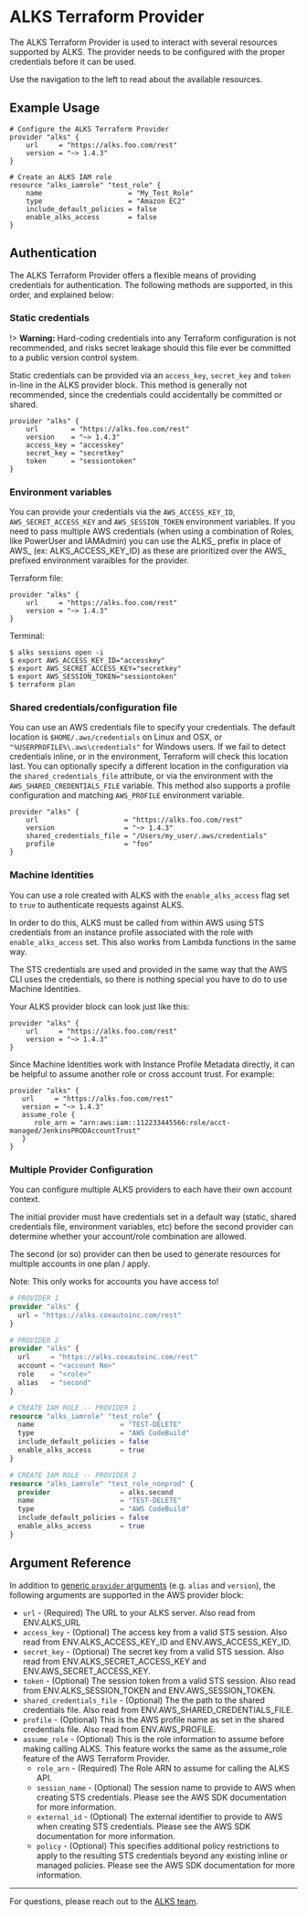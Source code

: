 # ALKS Terraform Provider

The ALKS Terraform Provider is used to interact with several resources supported by ALKS. The provider needs to be configured with the proper credentials before it can be used.

Use the navigation to the left to read about the available resources.

## Example Usage

```hcl
# Configure the ALKS Terraform Provider
provider "alks" {
    url     = "https://alks.foo.com/rest"
    version = "~> 1.4.3"
}

# Create an ALKS IAM role
resource "alks_iamrole" "test_role" {
    name                     = "My_Test_Role"
    type                     = "Amazon EC2"
    include_default_policies = false
    enable_alks_access       = false
}
```

## Authentication

The ALKS Terraform Provider offers a flexible means of providing credentials for authentication. The following methods are supported, in this order, and explained below:

### Static credentials

!> **Warning:** Hard-coding credentials into any Terraform configuration is not recommended, and risks secret leakage should this file ever be committed to a public version control system.

Static credentials can be provided via an `access_key`, `secret_key` and `token` in-line in the ALKS provider block. This method is generally not recommended, since the credentials could accidentally be committed or shared.

```hcl
provider "alks" {
    url        = "https://alks.foo.com/rest"
    version    = "~> 1.4.3"
    access_key = "accesskey"
    secret_key = "secretkey"
    token      = "sessiontoken"
}
```

### Environment variables
You can provide your credentials via the `AWS_ACCESS_KEY_ID`, `AWS_SECRET_ACCESS_KEY` and `AWS_SESSION_TOKEN` environment variables. If you need to pass multiple AWS credentials (when using a combination of Roles, like PowerUser and IAMAdmin) you can use the ALKS_ prefix in place of AWS_ (ex: ALKS_ACCESS_KEY_ID) as these are prioritized over the AWS_ prefixed environment varaibles for the provider.

Terraform file:
```hcl
provider "alks" {
    url     = "https://alks.foo.com/rest"
    version = "~> 1.4.3"
}
```

Terminal:
```hcl
$ alks sessions open -i
$ export AWS_ACCESS_KEY_ID="accesskey"
$ export AWS_SECRET_ACCESS_KEY="secretkey"
$ export AWS_SESSION_TOKEN="sessiontoken"
$ terraform plan
```

### Shared credentials/configuration file
You can use an AWS credentials file to specify your credentials. The default location is `$HOME/.aws/credentials` on Linux and OSX, or `"%USERPROFILE%\.aws\credentials"` for Windows users. If we fail to detect credentials inline, or in the environment, Terraform will check this location last. You can optionally specify a different location in the configuration via the `shared_credentials_file` attribute, or via the environment with the `AWS_SHARED_CREDENTIALS_FILE` variable. This method also supports a profile configuration and matching `AWS_PROFILE` environment variable.

```hcl
provider "alks" {
    url                     = "https://alks.foo.com/rest"
    version                 = "~> 1.4.3"
    shared_credentials_file = "/Users/my_user/.aws/credentials"
    profile                 = "foo"
}
```

### Machine Identities
You can use a role created with ALKS with the `enable_alks_access` flag set to `true` to authenticate requests against ALKS.

In order to do this, ALKS must be called from within AWS using STS credentials from an instance profile associated with the role with `enable_alks_access` set. This also works from Lambda functions in the same way.

The STS credentials are used and provided in the same way that the AWS CLI uses the credentials, so there is nothing special you have to do to use Machine Identities.

Your ALKS provider block can look just like this:

```hcl
provider "alks" {
    url     = "https://alks.foo.com/rest"
    version = "~> 1.4.3"
}
```

Since Machine Identities work with Instance Profile Metadata directly, it can be helpful to assume another role or cross account trust. For example:

```hcl
provider "alks" {
   url     = "https://alks.foo.com/rest"
   version = "~> 1.4.3"
   assume_role {
      role_arn = "arn:aws:iam::112233445566:role/acct-managed/JenkinsPRODAccountTrust"
   }
}
```


### Multiple Provider Configuration

You can configure multiple ALKS providers to each have their own account context. 

The initial provider must have credentials set in a default way (static, shared credentials file, environment variables, etc) before the second provider can determine whether your account/role combination are allowed. 

The second (or so) provider can then be used to generate resources for multiple accounts in one plan / apply.

Note: This only works for accounts you have access to!

```tf
# PROVIDER 1
provider "alks" {
  url = "https://alks.coxautoinc.com/rest"
}

# PROVIDER 2
provider "alks" {
  url     = "https://alks.coxautoinc.com/rest"
  account = "<account No>"
  role    = "<role>"
  alias   = "second"
}

# CREATE IAM ROLE -- PROVIDER 1
resource "alks_iamrole" "test_role" {
  name                     = "TEST-DELETE"
  type                     = "AWS CodeBuild"
  include_default_policies = false
  enable_alks_access       = true
}

# CREATE IAM ROLE -- PROVIDER 2
resource "alks_iamrole" "test_role_nonprod" {
  provider                 = alks.second
  name                     = "TEST-DELETE"
  type                     = "AWS CodeBuild"
  include_default_policies = false
  enable_alks_access       = true
}
```

## Argument Reference

In addition to [generic `provider` arguments](https://www.terraform.io/docs/configuration/providers.html?_ga=2.182283811.562816692.1597670778-20010454.1565803281) (e.g. `alias` and `version`), the following arguments are supported in the AWS provider block:

* `url` - (Required) The URL to your ALKS server. Also read from ENV.ALKS_URL
* `access_key` - (Optional) The access key from a valid STS session. Also read from ENV.ALKS_ACCESS_KEY_ID and ENV.AWS_ACCESS_KEY_ID.
* `secret_key` - (Optional) The secret key from a valid STS session. Also read from ENV.ALKS_SECRET_ACCESS_KEY and ENV.AWS_SECRET_ACCESS_KEY.
* `token` - (Optional) The session token from a valid STS session. Also read from ENV.ALKS_SESSION_TOKEN and ENV.AWS_SESSION_TOKEN.
* `shared_credentials_file` - (Optional) The the path to the shared credentials file. Also read from ENV.AWS_SHARED_CREDENTIALS_FILE.
* `profile` - (Optional) This is the AWS profile name as set in the shared credentials file. Also read from ENV.AWS_PROFILE.
* `assume_role` - (Optional) This is the role information to assume before making calling ALKS. This feature works the same as the assume_role feature of the AWS Terraform Provider.
    * `role_arn` - (Required) The Role ARN to assume for calling the ALKS API.
    * `session_name` - (Optional) The session name to provide to AWS when creating STS credentials. Please see the AWS SDK documentation for more information.
    * `external_id` - (Optional) The external identifier to provide to AWS when creating STS credentials. Please see the AWS SDK documentation for more information.
    * `policy` - (Optional) This specifies additional policy restrictions to apply to the resulting STS credentials beyond any existing inline or managed policies. Please see the AWS SDK documentation for more information.

---
For questions, please reach out to the [ALKS team](https://github.com/orgs/Cox-Automotive/teams/cai-internal-tools).